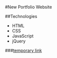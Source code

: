 #New Portfolio Website

##Technologies
 * HTML  
 * CSS  
 * JavaScript
 * jQuery

###[temporary link](http://powerful-shore-67847.herokuapp.com)
